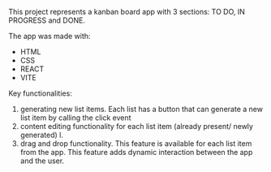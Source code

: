 This project represents a kanban board app with 3 sections: TO DO, IN PROGRESS and DONE.

The app was made with:
- HTML
- CSS
- REACT
- VITE
  
Key functionalities:
1. generating new list items. Each list has a button that can generate a new list item by calling the click event
2. content editing functionality for each list item (already present/ newly generated) l.
3. drag and drop functionality. This feature is available for each list item from the app. This feature adds dynamic interaction between the app and the user. 
